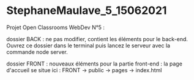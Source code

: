 # StephaneMaulave_5_15062021

Projet Open Classrooms WebDev N°5 :

dossier BACK : ne pas modifier, contient les éléments pour le back-end.
Ouvrez ce dossier dans le terminal puis lancez le serveur avec la commande node server.

dossier FRONT : nouveaux éléments pour la partie front-end :
la page d'accueil se situe ici :
FRONT -> public -> pages -> index.html
